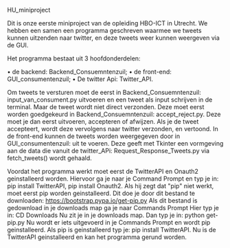 HU_miniproject

Dit is onze eerste miniproject van de opleiding HBO-ICT in Utrecht. We hebben een samen een programma geschreven waarmee we tweets kunnen uitzenden naar twitter, en deze tweets weer kunnen weergeven via de GUI.

Het programma bestaat uit 3 hoofdonderdelen:

•	de backend: Backend_Consuemntenzuil;
•	de front-end: GUI_consumentenzuil;
•	De twitter Api: Twitter_API.

Om tweets te versturen moet de eerst in Backend_Consuemntenzuil: input_van_consument.py uitvoeren en een tweet als input schrijven in de terminal. Maar de tweet wordt niet direct verzonden. Deze moet eerst worden goedgekeurd in Backend_Consuemntenzuil: accept_reject.py. Deze moet je dan eerst uitvoeren, accepteren of afwijzen. Als je de tweet accepteert, wordt deze vervolgens naar twitter verzonden, en vertoond. In de front-end kunnen de tweets worden weergegeven door in GUI_consumentenzuil: uit te voeren. Deze geeft met Tkinter een vormgeving aan de data die vanuit de twitter_APi: Request_Response_Tweets.py via fetch_tweets() wordt gehaald.

Voordat het programma werkt moet eerst de TwitterAPI en Onauth2 geinstalleerd worden. Hiervoor ga je naar je Command Prompt en typ je in: pip install TwitterAPI, pip install Onauth2. Als hij zegt dat "pip" niet werkt, moet eerst pip worden geinstalleerd. Dit doe je door dit bestand te downloaden: https://bootstrap.pypa.io/get-pip.py Als dit bestand is gedownload in je downloads map ga je naar Commands Prompt Hier typ je in: CD Downloads Nu zit je in je downloads map. Dan typ je in: python get-pip.py Nu wordt er iets uitgevoerd in je Commands Prompt en wordt pip geinstalleerd. Als pip is geinstalleerd typ je: pip install TwitterAPI. Nu is de TwitterAPI geinstalleerd en kan het programma gerund worden.